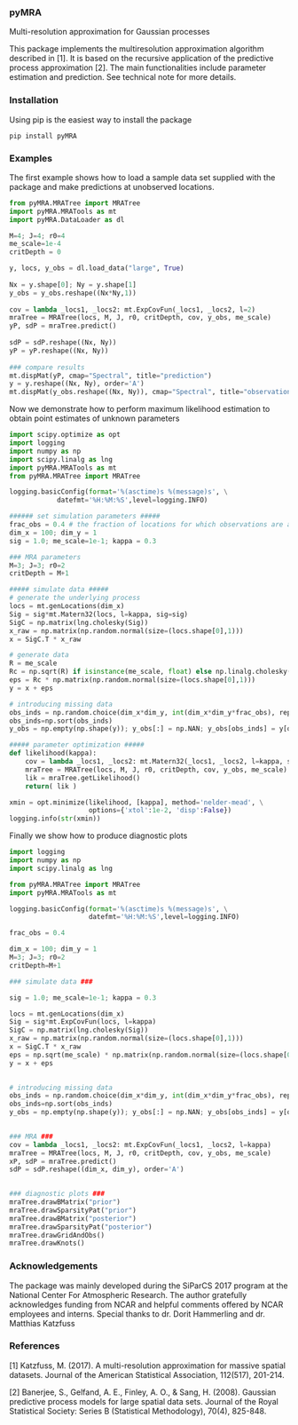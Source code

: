 ### pyMRA
Multi-resolution approximation for Gaussian processes

This package implements the multiresolution approximation algorithm described in [1]. It is based on the recursive application of the predictive process approximation [2]. The main functionalities include parameter estimation and prediction. See technical note for more details.

### Installation

Using pip is the easiest way to install the package

```
pip install pyMRA
```




### Examples

The first example shows how to load a sample data set supplied with the package and make predictions at unobserved locations.
```python
from pyMRA.MRATree import MRATree
import pyMRA.MRATools as mt
import pyMRA.DataLoader as dl

M=4; J=4; r0=4
me_scale=1e-4
critDepth = 0

y, locs, y_obs = dl.load_data("large", True)
    
Nx = y.shape[0]; Ny = y.shape[1]
y_obs = y_obs.reshape((Nx*Ny,1))
   
cov = lambda _locs1, _locs2: mt.ExpCovFun(_locs1, _locs2, l=2)
mraTree = MRATree(locs, M, J, r0, critDepth, cov, y_obs, me_scale)      
yP, sdP = mraTree.predict()
    
sdP = sdP.reshape((Nx, Ny))
yP = yP.reshape((Nx, Ny))
      
### compare results
mt.dispMat(yP, cmap="Spectral", title="prediction")
y = y.reshape((Nx, Ny), order='A')
mt.dispMat(y_obs.reshape((Nx, Ny)), cmap="Spectral", title="observations")
```




Now we demonstrate how to perform maximum likelihood estimation to obtain point estimates of unknown parameters
```python
import scipy.optimize as opt
import logging
import numpy as np
import scipy.linalg as lng
import pyMRA.MRATools as mt
from pyMRA.MRATree import MRATree

logging.basicConfig(format='%(asctime)s %(message)s', \
			datefmt='%H:%M:%S',level=logging.INFO)

###### set simulation parameters #####
frac_obs = 0.4 # the fraction of locations for which observations are available
dim_x = 100; dim_y = 1
sig = 1.0; me_scale=1e-1; kappa = 0.3

### MRA parameters
M=3; J=3; r0=2
critDepth = M+1

##### simulate data #####
# generate the underlying process
locs = mt.genLocations(dim_x)
Sig = sig*mt.Matern32(locs, l=kappa, sig=sig)
SigC = np.matrix(lng.cholesky(Sig))
x_raw = np.matrix(np.random.normal(size=(locs.shape[0],1)))
x = SigC.T * x_raw

# generate data
R = me_scale
Rc = np.sqrt(R) if isinstance(me_scale, float) else np.linalg.cholesky(R)
eps = Rc * np.matrix(np.random.normal(size=(locs.shape[0],1)))
y = x + eps

# introducing missing data
obs_inds = np.random.choice(dim_x*dim_y, int(dim_x*dim_y*frac_obs), replace=False)
obs_inds=np.sort(obs_inds)
y_obs = np.empty(np.shape(y)); y_obs[:] = np.NAN; y_obs[obs_inds] = y[obs_inds]

##### parameter optimization #####
def likelihood(kappa):
    cov = lambda _locs1, _locs2: mt.Matern32(_locs1, _locs2, l=kappa, sig=sig)
    mraTree = MRATree(locs, M, J, r0, critDepth, cov, y_obs, me_scale)
    lik = mraTree.getLikelihood()
    return( lik )

xmin = opt.minimize(likelihood, [kappa], method='nelder-mead', \
                    options={'xtol':1e-2, 'disp':False})
logging.info(str(xmin))
```


Finally we show how to produce diagnostic plots
```python
import logging
import numpy as np
import scipy.linalg as lng

from pyMRA.MRATree import MRATree
import pyMRA.MRATools as mt

logging.basicConfig(format='%(asctime)s %(message)s', \
                    datefmt='%H:%M:%S',level=logging.INFO)

frac_obs = 0.4

dim_x = 100; dim_y = 1
M=3; J=3; r0=2
critDepth=M+1

### simulate data ###

sig = 1.0; me_scale=1e-1; kappa = 0.3

locs = mt.genLocations(dim_x)
Sig = sig*mt.ExpCovFun(locs, l=kappa)
SigC = np.matrix(lng.cholesky(Sig))
x_raw = np.matrix(np.random.normal(size=(locs.shape[0],1)))
x = SigC.T * x_raw
eps = np.sqrt(me_scale) * np.matrix(np.random.normal(size=(locs.shape[0],1)))
y = x + eps

    
# introducing missing data
obs_inds = np.random.choice(dim_x*dim_y, int(dim_x*dim_y*frac_obs), replace=False)
obs_inds=np.sort(obs_inds)
y_obs = np.empty(np.shape(y)); y_obs[:] = np.NAN; y_obs[obs_inds] = y[obs_inds]

    
### MRA ###
cov = lambda _locs1, _locs2: mt.ExpCovFun(_locs1, _locs2, l=kappa)
mraTree = MRATree(locs, M, J, r0, critDepth, cov, y_obs, me_scale)
xP, sdP = mraTree.predict()
sdP = sdP.reshape((dim_x, dim_y), order='A')

    
### diagnostic plots ###
mraTree.drawBMatrix("prior")
mraTree.drawSparsityPat("prior")
mraTree.drawBMatrix("posterior")
mraTree.drawSparsityPat("posterior")
mraTree.drawGridAndObs()
mraTree.drawKnots()
```






### Acknowledgements

The package was mainly developed during the SiParCS 2017 program at the National Center For Atmospheric Research. The author gratefully acknowledges funding from NCAR and helpful comments offered by NCAR employees and interns. Special thanks to dr. Dorit Hammerling and dr. Matthias Katzfuss


### References
[1] Katzfuss, M. (2017). A multi-resolution approximation for massive spatial datasets. Journal of the American Statistical Association, 112(517), 201-214.

[2] Banerjee, S., Gelfand, A. E., Finley, A. O., & Sang, H. (2008). Gaussian predictive process models for large spatial data sets. Journal of the Royal Statistical Society: Series B (Statistical Methodology), 70(4), 825-848.